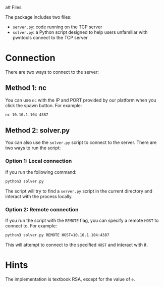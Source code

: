 a# Files

The package includes two files:

- `server.py`: code running on the TCP server
- `solver.py`: a Python script designed to help users unfamiliar with pwntools connect to the TCP server

# Connection

There are two ways to connect to the server:

## Method 1: nc

You can use `nc` with the IP and PORT provided by our platform when you click the spawn button. For example:

```bash
nc 10.10.1.104 4387
```

## Method 2: solver.py

You can also use the `solver.py` script to connect to the server. There are two ways to run the script:

### Option 1: Local connection

If you run the following command:

```bash
python3 solver.py
```

The script will try to find a `server.py` script in the current directory and interact with the process locally.

### Option 2: Remote connection

If you run the script with the `REMOTE` flag, you can specify a remote `HOST` to connect to. For example:

```bash
python3 solver.py REMOTE HOST=10.10.1.104:4387
```

This will attempt to connect to the specified `HOST` and interact with it.

# Hints

The implementation is textbook RSA, except for the value of `e`.


